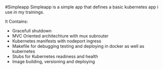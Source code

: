 #Simpleapp
Simpleapp is a simple app that defines a basic kubernetes app i use in my trainings.

It Contains:
- Gracefull shutdown
- MVC Oriented architechture with mux subrouter
- Kubernetes manifests with nodeport ingress
- Makefile for debugging testing and deploying in docker as well as kubernetes
- Stubs for Kubernetes readiness and health
- Image building, versioning and deploying